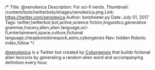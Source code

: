 /*
Title: @xenolexica
Description: For sci-fi nerds.
Thumbnail: /content/bots/twitterbots/images/xenolexica.png
Link: https://twitter.com/xenolexica
Author: botsheeter.py
Date: July 01, 2017
Tags: twitter,twitterbot,bot,active,science fiction,linguistics,generative grammar,tracery,alien,alien language,sci-fi,entertainment,space,culture,fictional language,cheapbotsdonequick,astro,cyborgensis
Nav: hidden
Robots: index,follow
*/

[@xenolexica](https://twitter.com/xenolexica) is a Twitter bot created by [Cyborgensis](https://twitter.com/cyborgensis) that builds fictional alien lexicons by generating a random alien word and accompanying definition every hour.
